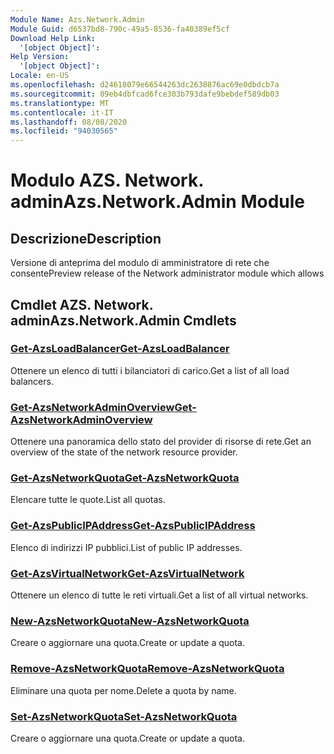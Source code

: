 ```yaml
---
Module Name: Azs.Network.Admin
Module Guid: d6537bd8-790c-49a5-8536-fa40389ef5cf
Download Help Link:
  '[object Object]': 
Help Version:
  '[object Object]': 
Locale: en-US
ms.openlocfilehash: d24618079e66544263dc2638876ac69e0dbdcb7a
ms.sourcegitcommit: 09eb4dbfcad6fce303b793dafe9bebdef589db03
ms.translationtype: MT
ms.contentlocale: it-IT
ms.lasthandoff: 08/08/2020
ms.locfileid: "94030565"
---
```

# <span data-ttu-id="5cc22-101">Modulo AZS. Network. admin</span><span class="sxs-lookup"><span data-stu-id="5cc22-101">Azs.Network.Admin Module</span></span>
## <span data-ttu-id="5cc22-102">Descrizione</span><span class="sxs-lookup"><span data-stu-id="5cc22-102">Description</span></span>
<span data-ttu-id="5cc22-103">Versione di anteprima del modulo di amministratore di rete che consente</span><span class="sxs-lookup"><span data-stu-id="5cc22-103">Preview release of the Network administrator module which allows</span></span>  

## <span data-ttu-id="5cc22-104">Cmdlet AZS. Network. admin</span><span class="sxs-lookup"><span data-stu-id="5cc22-104">Azs.Network.Admin Cmdlets</span></span>
### [<span data-ttu-id="5cc22-105">Get-AzsLoadBalancer</span><span class="sxs-lookup"><span data-stu-id="5cc22-105">Get-AzsLoadBalancer</span></span>](Get-AzsLoadBalancer.md)
<span data-ttu-id="5cc22-106">Ottenere un elenco di tutti i bilanciatori di carico.</span><span class="sxs-lookup"><span data-stu-id="5cc22-106">Get a list of all load balancers.</span></span>

### [<span data-ttu-id="5cc22-107">Get-AzsNetworkAdminOverview</span><span class="sxs-lookup"><span data-stu-id="5cc22-107">Get-AzsNetworkAdminOverview</span></span>](Get-AzsNetworkAdminOverview.md)
<span data-ttu-id="5cc22-108">Ottenere una panoramica dello stato del provider di risorse di rete.</span><span class="sxs-lookup"><span data-stu-id="5cc22-108">Get an overview of the state of the network resource provider.</span></span>

### [<span data-ttu-id="5cc22-109">Get-AzsNetworkQuota</span><span class="sxs-lookup"><span data-stu-id="5cc22-109">Get-AzsNetworkQuota</span></span>](Get-AzsNetworkQuota.md)
<span data-ttu-id="5cc22-110">Elencare tutte le quote.</span><span class="sxs-lookup"><span data-stu-id="5cc22-110">List all quotas.</span></span>

### [<span data-ttu-id="5cc22-111">Get-AzsPublicIPAddress</span><span class="sxs-lookup"><span data-stu-id="5cc22-111">Get-AzsPublicIPAddress</span></span>](Get-AzsPublicIPAddress.md)
<span data-ttu-id="5cc22-112">Elenco di indirizzi IP pubblici.</span><span class="sxs-lookup"><span data-stu-id="5cc22-112">List of public IP addresses.</span></span>

### [<span data-ttu-id="5cc22-113">Get-AzsVirtualNetwork</span><span class="sxs-lookup"><span data-stu-id="5cc22-113">Get-AzsVirtualNetwork</span></span>](Get-AzsVirtualNetwork.md)
<span data-ttu-id="5cc22-114">Ottenere un elenco di tutte le reti virtuali.</span><span class="sxs-lookup"><span data-stu-id="5cc22-114">Get a list of all virtual networks.</span></span>

### [<span data-ttu-id="5cc22-115">New-AzsNetworkQuota</span><span class="sxs-lookup"><span data-stu-id="5cc22-115">New-AzsNetworkQuota</span></span>](New-AzsNetworkQuota.md)
<span data-ttu-id="5cc22-116">Creare o aggiornare una quota.</span><span class="sxs-lookup"><span data-stu-id="5cc22-116">Create or update a quota.</span></span>

### [<span data-ttu-id="5cc22-117">Remove-AzsNetworkQuota</span><span class="sxs-lookup"><span data-stu-id="5cc22-117">Remove-AzsNetworkQuota</span></span>](Remove-AzsNetworkQuota.md)
<span data-ttu-id="5cc22-118">Eliminare una quota per nome.</span><span class="sxs-lookup"><span data-stu-id="5cc22-118">Delete a quota by name.</span></span>

### [<span data-ttu-id="5cc22-119">Set-AzsNetworkQuota</span><span class="sxs-lookup"><span data-stu-id="5cc22-119">Set-AzsNetworkQuota</span></span>](Set-AzsNetworkQuota.md)
<span data-ttu-id="5cc22-120">Creare o aggiornare una quota.</span><span class="sxs-lookup"><span data-stu-id="5cc22-120">Create or update a quota.</span></span>

